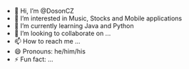 - 👋 Hi, I’m @DosonCZ
- 👀 I’m interested in Music, Stocks and Mobile applications
- 🌱 I’m currently learning Java and Python
- 💞️ I’m looking to collaborate on ...
- 📫 How to reach me ...
- 😄 Pronouns: he/him/his
- ⚡ Fun fact: ...

<!---
DosonCZ/DosonCZ is a ✨ special ✨ repository because its `README.md` (this file) appears on your GitHub profile.
You can click the Preview link to take a look at your changes.
--->

